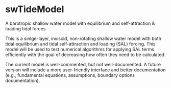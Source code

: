 # swTideModel
A barotropic shallow water model with equilibrium and self-attraction &amp; loading tidal forces

This is a sinlge-layer, inviscid, non-rotating shallow water model with both tidal equilibrium and tidal self-attraction and
loading (SAL) forcing.
This model will be used to test numerical algorithms for applying SAL
terms efficiently with the goal of decreasing how often they need to be calculated.

The current model is well-commented, but not well-documented.
A future version will include a more user-friendly interface and better documentation (e.g., fundamental equations, assumptions, boundary options documentation).
